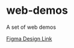 # web-demos

A set of web demos

[Figma Design Link](https://www.figma.com/file/ejgx4srEWGGHdlp7T7Ne86/Podcast-UI?type=design&node-id=5%3A10&mode=design&t=yaBDXUHQ4gI8hnO5-1)
